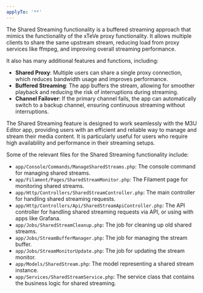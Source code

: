 ```yaml
---
applyTo: '**'
---
```

The Shared Streaming functionality is a buffered streaming approach that mimics the functionality of the xTeVe proxy functionality.
It allows multiple clients to share the same upstream stream, reducing load from proxy services like ffmpeg, and improving overall streaming performance.

It also has many additional features and functions, including:
- **Shared Proxy**: Multiple users can share a single proxy connection, which reduces bandwidth usage and improves performance.
- **Buffered Streaming**: The app buffers the stream, allowing for smoother playback and reducing the risk of interruptions during streaming.
- **Channel Failover**: If the primary channel fails, the app can automatically switch to a backup channel, ensuring continuous streaming without interruptions.

The Shared Streaming feature is designed to work seamlessly with the M3U Editor app, providing users with an efficient and reliable way to manage and stream their media content. It is particularly useful for users who require high availability and performance in their streaming setups.

Some of the relevant files for the Shared Streaming functionality include:
- `app/Console/Commands/ManageSharedStreams.php`: The console command for managing shared streams.
- `app/Filament/Pages/SharedStreamMonitor.php`: The Filament page for monitoring shared streams.
- `app/Http/Controllers/SharedStreamController.php`: The main controller for handling shared streaming requests.
- `app/Http/Controllers/Api/SharedStreamApiController.php`: The API controller for handling shared streaming requests via API, or using with apps like Grafana.
- `app/Jobs/SharedStreamCleanup.php`: The job for cleaning up old shared streams.
- `app/Jobs/StreamBufferManager.php`: The job for managing the stream buffer.
- `app/Jobs/StreamMonitorUpdate.php`: The job for updating the stream monitor.
- `app/Models/SharedStream.php`: The model representing a shared stream instance.
- `app/Services/SharedStreamService.php`: The service class that contains the business logic for shared streaming.
